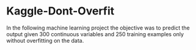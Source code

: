 # Kaggle-Dont-Overfit
In the following machine learning project the objective was to predict the output given 300 continuous variables and 250 training examples only without overfitting on the data.
